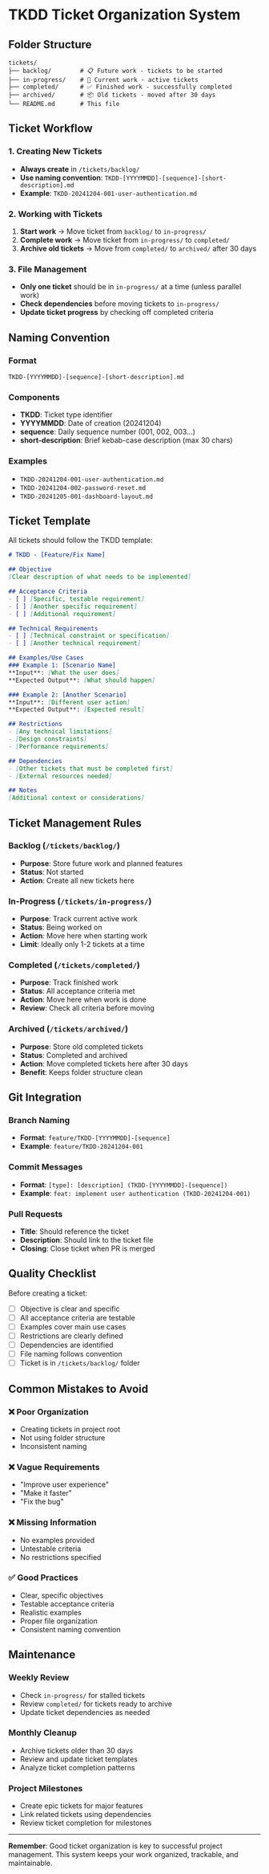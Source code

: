 # TKDD Ticket Organization System

## Folder Structure

```
tickets/
├── backlog/        # 📋 Future work - tickets to be started
├── in-progress/    # 🔄 Current work - active tickets
├── completed/      # ✅ Finished work - successfully completed
├── archived/       # 📦 Old tickets - moved after 30 days
└── README.md       # This file
```

## Ticket Workflow

### 1. Creating New Tickets
- **Always create** in `/tickets/backlog/`
- **Use naming convention**: `TKDD-[YYYYMMDD]-[sequence]-[short-description].md`
- **Example**: `TKDD-20241204-001-user-authentication.md`

### 2. Working with Tickets
1. **Start work** → Move ticket from `backlog/` to `in-progress/`
2. **Complete work** → Move ticket from `in-progress/` to `completed/`
3. **Archive old tickets** → Move from `completed/` to `archived/` after 30 days

### 3. File Management
- **Only one ticket** should be in `in-progress/` at a time (unless parallel work)
- **Check dependencies** before moving tickets to `in-progress/`
- **Update ticket progress** by checking off completed criteria

## Naming Convention

### Format
`TKDD-[YYYYMMDD]-[sequence]-[short-description].md`

### Components
- **TKDD**: Ticket type identifier
- **YYYYMMDD**: Date of creation (20241204)
- **sequence**: Daily sequence number (001, 002, 003...)
- **short-description**: Brief kebab-case description (max 30 chars)

### Examples
- `TKDD-20241204-001-user-authentication.md`
- `TKDD-20241204-002-password-reset.md`
- `TKDD-20241205-001-dashboard-layout.md`

## Ticket Template

All tickets should follow the TKDD template:

```markdown
# TKDD - [Feature/Fix Name]

## Objective
[Clear description of what needs to be implemented]

## Acceptance Criteria
- [ ] [Specific, testable requirement]
- [ ] [Another specific requirement]
- [ ] [Additional requirement]

## Technical Requirements
- [ ] [Technical constraint or specification]
- [ ] [Another technical requirement]

## Examples/Use Cases
### Example 1: [Scenario Name]
**Input**: [What the user does]
**Expected Output**: [What should happen]

### Example 2: [Another Scenario]
**Input**: [Different user action]
**Expected Output**: [Expected result]

## Restrictions
- [Any technical limitations]
- [Design constraints]
- [Performance requirements]

## Dependencies
- [Other tickets that must be completed first]
- [External resources needed]

## Notes
[Additional context or considerations]
```

## Ticket Management Rules

### Backlog (`/tickets/backlog/`)
- **Purpose**: Store future work and planned features
- **Status**: Not started
- **Action**: Create all new tickets here

### In-Progress (`/tickets/in-progress/`)
- **Purpose**: Track current active work
- **Status**: Being worked on
- **Action**: Move here when starting work
- **Limit**: Ideally only 1-2 tickets at a time

### Completed (`/tickets/completed/`)
- **Purpose**: Track finished work
- **Status**: All acceptance criteria met
- **Action**: Move here when work is done
- **Review**: Check all criteria before moving

### Archived (`/tickets/archived/`)
- **Purpose**: Store old completed tickets
- **Status**: Completed and archived
- **Action**: Move completed tickets here after 30 days
- **Benefit**: Keeps folder structure clean

## Git Integration

### Branch Naming
- **Format**: `feature/TKDD-[YYYYMMDD]-[sequence]`
- **Example**: `feature/TKDD-20241204-001`

### Commit Messages
- **Format**: `[type]: [description] (TKDD-[YYYYMMDD]-[sequence])`
- **Example**: `feat: implement user authentication (TKDD-20241204-001)`

### Pull Requests
- **Title**: Should reference the ticket
- **Description**: Should link to the ticket file
- **Closing**: Close ticket when PR is merged

## Quality Checklist

Before creating a ticket:
- [ ] Objective is clear and specific
- [ ] All acceptance criteria are testable
- [ ] Examples cover main use cases
- [ ] Restrictions are clearly defined
- [ ] Dependencies are identified
- [ ] File naming follows convention
- [ ] Ticket is in `/tickets/backlog/` folder

## Common Mistakes to Avoid

### ❌ Poor Organization
- Creating tickets in project root
- Not using folder structure
- Inconsistent naming

### ❌ Vague Requirements
- "Improve user experience"
- "Make it faster"
- "Fix the bug"

### ❌ Missing Information
- No examples provided
- Untestable criteria
- No restrictions specified

### ✅ Good Practices
- Clear, specific objectives
- Testable acceptance criteria
- Realistic examples
- Proper file organization
- Consistent naming convention

## Maintenance

### Weekly Review
- Check `in-progress/` for stalled tickets
- Review `completed/` for tickets ready to archive
- Update ticket dependencies as needed

### Monthly Cleanup
- Archive tickets older than 30 days
- Review and update ticket templates
- Analyze ticket completion patterns

### Project Milestones
- Create epic tickets for major features
- Link related tickets using dependencies
- Review ticket completion for milestones

---

**Remember**: Good ticket organization is key to successful project management. This system keeps your work organized, trackable, and maintainable. 